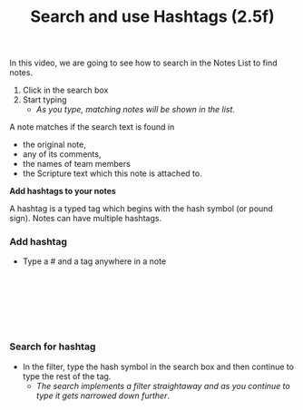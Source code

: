 ﻿---
title: Search and use Hashtags (2.5f)
---
In this video, we are going to see how to search in the Notes List to find notes.

1.  Click in the search box
1.  Start typing
    -  *As you type, matching notes will be shown in the list*.

A note matches if the search text is found in

-  the original note,
-  any of its comments,
-  the names of team members
-  the Scripture text which this note is attached to.

**Add hashtags to your notes**

A hashtag is a typed tag which begins with the hash symbol (or pound sign). Notes can have multiple hashtags.

### Add hashtag

-  Type a \# and a tag anywhere in a note

 
-----

 
-----

### Search for hashtag

-  In the filter, type the hash symbol in the search box and then continue to type the rest of the tag.
    -  *The search implements a filter straightaway and as you continue to type it gets narrowed down further*.

